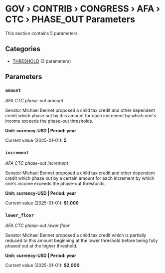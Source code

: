 # GOV › CONTRIB › CONGRESS › AFA › CTC › PHASE_OUT Parameters

This section contains 5 parameters.

## Categories

- [THRESHOLD](threshold/index.md) (2 parameters)

## Parameters

### `amount`
*AFA CTC phase-out amount*

Senator Michael Bennet proposed a child tax credit and other dependent credit which phase out by this amount for each increment by which one's income exceeds the phase-out thresholds.

**Unit: currency-USD | Period: year**

Current value (2025-01-01): **5**


### `increment`
*AFA CTC phase-out increment*

Senator Michael Bennet proposed a child tax credit and other dependent credit which phase out by a certain amount for each increment by which one's income exceeds the phase-out thresholds.

**Unit: currency-USD | Period: year**

Current value (2025-01-01): **$1,000**


### `lower_floor`
*AFA CTC phase-out lower floor*

Senator Michael Bennet proposed a child tax credit which is partially reduced to this amount beginning at the lower threshold before being fully phased out at the higher threshold.

**Unit: currency-USD | Period: year**

Current value (2025-01-01): **$2,000**

